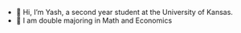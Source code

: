 - 👋 Hi, I’m Yash, a second year student at the University of Kansas.
- 👀 I am double majoring in Math and Economics
<!--- 🌱 I aspire to be a quant --->
<!---
- ⚡ Fun fact: I am a lucid dreamer


<div align="center">
    <img src="https://raw.githubusercontent.com/poseidonyash/poseidonyash/output/github-contribution-grid-snake.svg" alt="GitHub Contribution Grid Snake Animation"/>
</div>

<div align="center">
    <img src="https://github-profile-summary-cards.vercel.app/api/cards/profile-details?username=poseidonyash&theme=github_dark" alt="Yash's GitHub Stats"/>
</div> 


poseidonyash/poseidonyash is a ✨ special ✨ repository because its `README.md` (this file) appears on your GitHub profile.
You can click the Preview link to take a look at your changes.
--->
